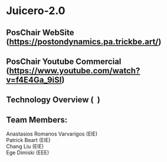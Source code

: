 # Juicero-2.0

## PosChair WebSite (https://postondynamics.pa.trickbe.art/)
## PosChair Youtube Commercial (https://www.youtube.com/watch?v=f4E4Ga_9iSI)
## Technology Overview (<img src="../images/SystemDiagram.png" height = "10" />)

## Team Members:
Anastasios Romanos Varvarigos (EIE) \
Patrick Beart (EIE) \
Chang Liu (EIE) \
Ege Dimiski (EEE) 

